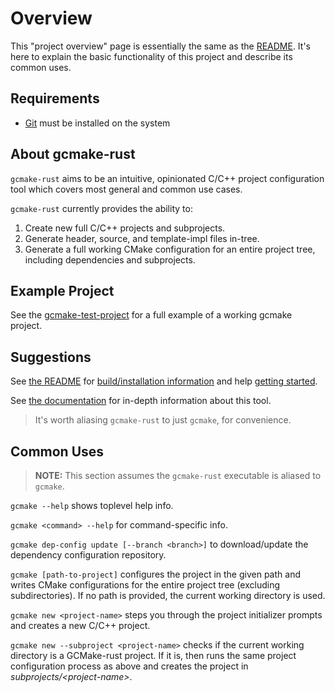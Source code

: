 # Overview

This "project overview" page is essentially the same as the [README](/README.md).
It's here to explain the basic functionality of this project and describe its common uses.

## Requirements

- [Git](https://git-scm.com/) must be installed on the system

## About gcmake-rust

`gcmake-rust` aims to be an intuitive, opinionated C/C++ project configuration tool which covers
most general and common use cases.

`gcmake-rust` currently provides the ability to:

1. Create new full C/C++ projects and subprojects.
2. Generate header, source, and template-impl files in-tree.
3. Generate a full working CMake configuration for an entire project tree, including dependencies
and subprojects.

## Example Project

See the [gcmake-test-project](https://github.com/scupit/gcmake-test-project) for a full example
of a working gcmake project.

## Suggestions

See [the README](/README.md) for [build/installation information](/README.md#getting-started) and
help [getting started](/README.md#getting-started).

See [the documentation](Docs_Home.md) for in-depth information about this tool.

> It's worth aliasing `gcmake-rust` to just `gcmake`, for convenience.

## Common Uses

> **NOTE:** This section assumes the `gcmake-rust` executable is aliased to `gcmake`.

`gcmake --help` shows toplevel help info.

`gcmake <command> --help` for command-specific info.

`gcmake dep-config update [--branch <branch>]` to download/update the dependency configuration repository.

`gcmake [path-to-project]` configures the project in the given path and writes CMake configurations for the entire
project tree (excluding subdirectories).  If no path is provided, the current working directory is used.

`gcmake new <project-name>` steps you through the project initializer prompts and creates a new C/C++ project.

`gcmake new --subproject <project-name>` checks if the current working directory is a GCMake-rust project.
If it is, then runs the same project configuration process as above and creates the project in
*subprojects/\<project-name\>*.
